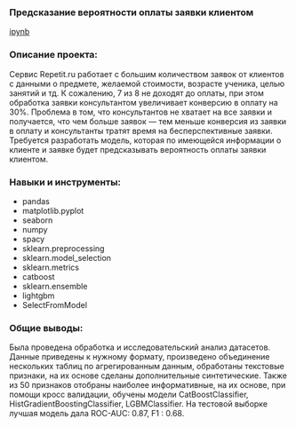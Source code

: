 ### Предсказание  вероятности оплаты заявки клиентом
[ipynb](https://github.com/DariaLavrenuik/Portfolio/blob/main/repetit.ru/repetit.ru.project.ipynb)

### Описание проекта:
Сервис Repetit.ru работает с большим количеством заявок от клиентов с данными о предмете, желаемой стоимости, возрасте ученика, целью занятий и тд. К сожалению, 7 из 8 не доходят до оплаты, при этом обработка заявки консультантом увеличивает конверсию в оплату на 30%. Проблема в том, что консультантов не хватает на все заявки и получается, что чем больше заявок — тем меньше конверсия из заявки в оплату и консультанты тратят время на бесперспективные заявки.
Требуется разработать модель, которая по имеющейся информации о клиенте и заявке будет предсказывать вероятность оплаты заявки клиентом. 

### Навыки и инструменты:
- pandas
- matplotlib.pyplot
- seaborn
- numpy
- spacy
- sklearn.preprocessing
- sklearn.model_selection
- sklearn.metrics
- catboost
- sklearn.ensemble
- lightgbm
- SelectFromModel

 ### Общие выводы:
 Была проведена обработка и исследовательский анализ датасетов. Данные приведены к нужному формату, произведено объединение нескольких таблиц по агрегированным данным, обработаны текстовые признаки, на их основе сделаны дополнительные синтетические. Также из 50 признаков отобраны наиболее информативные, на их основе, при помощи кросс валидации, обучены модели CatBoostClassifier, HistGradientBoostingClassifier, LGBMClassifier.
На тестовой выборке лучшая модель дала ROC-AUC: 0.87, F1 : 0.68.
